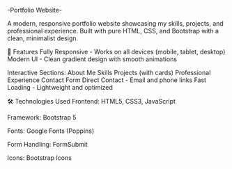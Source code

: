 -Portfolio Website-

A modern, responsive portfolio website showcasing my skills, projects, and professional experience. Built with pure HTML, CSS, and Bootstrap with a clean, minimalist design.

🚀 Features
Fully Responsive - Works on all devices (mobile, tablet, desktop)
Modern UI - Clean gradient design with smooth animations

Interactive Sections:
About Me
Skills
Projects (with cards)
Professional Experience
Contact Form
Direct Contact - Email and phone links
Fast Loading - Lightweight and optimized

🛠️ Technologies Used
Frontend: HTML5, CSS3, JavaScript

Framework: Bootstrap 5

Fonts: Google Fonts (Poppins)

Form Handling: FormSubmit

Icons: Bootstrap Icons

